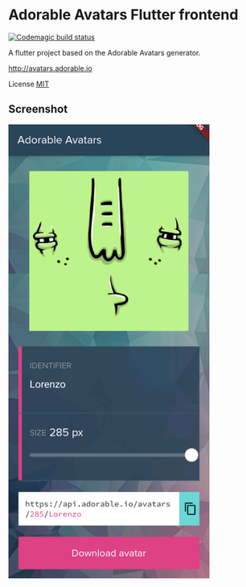 # Adorable Avatars Flutter frontend

[![Codemagic build status](https://api.codemagic.io/apps/5e2afd12b9213d001e3d390f/5e2afd12b9213d001e3d390e/status_badge.svg)](https://codemagic.io/apps/5e2afd12b9213d001e3d390f/5e2afd12b9213d001e3d390e/latest_build)

A flutter project based on the Adorable Avatars generator.

http://avatars.adorable.io

License [MIT](https://raw.githubusercontent.com/adorableio/adorable-avatars/master/)

## Screenshot
<img src="https://raw.githubusercontent.com/Dvergar/adorable_avatars_flutter/master/screenshot.png" width="400">